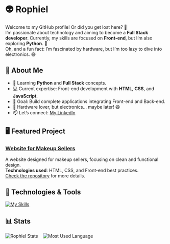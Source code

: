 # 👽 Rophiel

Welcome to my GitHub profile! Or did you get lost here? 🧐  
I’m passionate about technology and aiming to become a **Full Stack developer**. Currently, my skills are focused on **Front-end**, but I’m also exploring **Python**. 🐍  
Oh, and a fun fact: I’m fascinated by hardware, but I’m too lazy to dive into electronics. 😅

## 🚀 About Me
- 🐍 Learning **Python** and **Full Stack** concepts.
- 💻 Current expertise: Front-end development with **HTML**, **CSS**, and **JavaScript**.
- 🎯 Goal: Build complete applications integrating Front-end and Back-end.
- 🤖 Hardware lover, but electronics... maybe later! 😄
- 📫 Let’s connect: [My LinkedIn](https://www.linkedin.com/in/gabriel-sim%C3%B5es-02a562186/)

## 🖥️ Featured Project
### [Website for Makeup Sellers](https://github.com/Rophiel/Website-for-Makeup-Sellers)
A website designed for makeup sellers, focusing on clean and functional design.  
**Technologies used**: HTML, CSS, and Front-end best practices.  
[Check the repository](https://github.com/Rophiel/Website-for-Makeup-Sellers) for more details.

## 🔧 Technologies & Tools
[![My Skills](https://skillicons.dev/icons?i=html,css,js,php,c,cpp,py,sqlite,windows)](https://skillicons.dev)

## 📊 Stats 
![Rophiel Stats](https://github-readme-stats.vercel.app/api?username=Rophiel&show_icons=true&theme=transparent)&nbsp;&nbsp;&nbsp;
![Most Used Language](https://github-readme-stats.vercel.app/api/top-langs/?username=Rophiel&layout=compact&theme=transparent)

